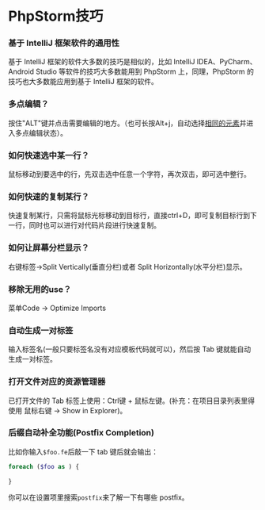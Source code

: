 # PhpStorm技巧

### 基于 IntelliJ 框架软件的通用性
基于 IntelliJ 框架的软件大多数的技巧是相似的，比如 IntelliJ IDEA、PyCharm、Android Studio 等软件的技巧大多数能用到 PhpStorm 上，同理，PhpStorm 的技巧也大多数能应用到基于 IntelliJ 框架的软件。

### 多点编辑？
按住"ALT"键并点击需要编辑的地方。（也可长按Alt+j，自动选择<u>相同的元素</u>并进入多点编辑状态）。

### 如何快速选中某一行？
鼠标移动到要选中的行，先双击选中任意一个字符，再次双击，即可选中整行。

### 如何快速的复制某行？
快速复制某行，只需将鼠标光标移动到目标行，直接ctrl+D，即可复制目标行到下一行，同时也可以进行对代码片段进行快速复制。

### 如何让屏幕分栏显示？
右键标签->Split Vertically(垂直分栏)或者 Split Horizontally(水平分栏)显示。

### 移除无用的use？
菜单Code -> Optimize Imports

### 自动生成一对标签
输入标签名(一般只要标签名没有对应模板代码就可以)，然后按 Tab 键就能自动生成一对标签。

### 打开文件对应的资源管理器
已打开文件的 Tab 标签上使用：Ctrl键 + 鼠标左键。(补充：在项目目录列表里得使用 鼠标右键 -> Show in Explorer)。

### 后缀自动补全功能(Postfix Completion)
比如你输入`$foo.fe`后敲一下 tab 键后就会输出：
```php
foreach ($foo as ) {
    
}
```
你可以在设置项里搜索`postfix`来了解一下有哪些 postfix。
